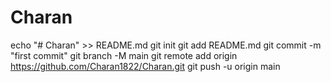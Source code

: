 # Charan 
echo "# Charan" >> README.md
git init
git add README.md
git commit -m "first commit"
git branch -M main
git remote add origin https://github.com/Charan1822/Charan.git
git push -u origin main
